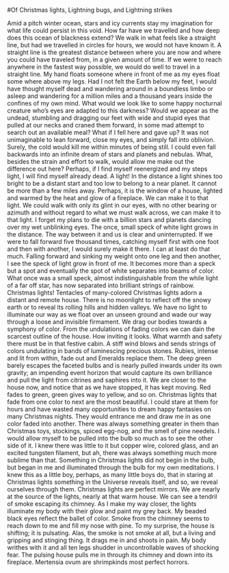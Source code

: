 #Of Christmas lights, Lightning bugs, and Lightning strikes

Amid a pitch winter ocean, stars and icy currents stay my imagination for what life could persist in this void. How far have we travelled and how deep does this ocean of blackness extend? We walk in what feels like a straight line, but had we travelled in circles for hours, we would not have known it. A straight line is the greatest distance between where you are now and where you could have traveled from, in a given amount of time. If we were to reach anywhere in the fastest way possible, we would do well to travel in a straight line.
My hand floats someone where in front of me as my eyes float some where above my legs. Had I not felt the Earth below my feet, I would have thought myself dead and wandering around in a boundless limbo or asleep and wandering for a million miles and a thousand years inside the confines of my own mind. What would we look like to some happy nocturnal creature who’s eyes are adapted to this darkness? Would we appear as the undead, stumbling and dragging our feet with wide and stupid eyes that pulled at our necks and craned them forward, in some mad attempt to search out an available meal? What if I fell here and gave up? It was not unimaginable to lean forward, close my eyes, and simply fall into oblivion. Surely, the cold would kill me within minutes of being still. I could even fall backwards into an infinite dream of stars and planets and nebulas. What, besides the strain and effort to walk, would allow me make out the difference out here? Perhaps, if I find myself reenergized and my steps light, I will find myself already dead.
A light! In the distance a light shines too bright to be a distant start and too low to belong to a near planet. It cannot be more than a few miles away. Perhaps, it is the window of a house, lighted and warmed by the heat and glow of a fireplace. We can make it to that light. We could walk with only its glint in our eyes, with no other bearing or azimuth and without regard to what we must walk across, we can make it to that light. I forget my plans to die with a billion stars and planets dancing over my wet unblinking eyes.
The once, small speck of white light grows in the distance. The way between it and us is clear and uninterrupted. If we were to fall forward five thousand times, catching myself first with one foot and then with another, I would surely make it there. I can at least do that much. Falling forward and sinking my weight onto one leg and then another, I see the speck of light grow in front of me. It becomes more than a speck but a spot and eventually the spot of white separates into beams of color. What once was a small speck, almost indistinguishable from the while light of a far off star, has now separated into brilliant strings of rainbow. Christmas lights!
Tentacles of many-colored Christmas lights adorn a distant and remote house. There is no moonlight to reflect off the snowy earth or to reveal its rolling hills and hidden valleys. We have no light to illuminate our way as we float over an unseen ground and wade our way through a loose and invisible firmament. We drag our bodies towards a symphony of color. From the undulations of fading colors we can dain the scarcest outline of the house. How inviting it looks. What warmth and safety there must be in that festive cabin. A stiff wind blows and sends strings of colors undulating in bands of luminescing precious stones. Rubies, intense and lit from within, fade out and Emeralds replace them. The deep green barely escapes the faceted bulbs and is nearly pulled inwards under its own gravity; an impending event horizon that would capture its own brilliance and pull the light from citrines and saphires into it. We are closer to the house now, and notice that as we have stopped, it has kept moving. Red fades to green, green gives way to yellow, and so on.
Christmas lights that fade from one color to next are the most beautiful. I could stare at them for hours and have wasted many opportunities to dream happy fantasies on many Christmas nights. They would entrance me and draw me in as one color faded into another. There was always something greater in them than Christmas toys, stockings, spiced egg-nog, and the smell of pine needels. I would allow myself to be pulled into the bulb so much as to see the other side of it. I knew there was little to it but copper wire, colored glass, and an excited tungsten filament, but ah, there was always something much more sublime than that. Something in Christmas lights did not begin in the bulb, but began in me and illuminated through the bulb for my own meditations. I knew this as a little boy, perhaps, as many little boys do, that in staring at Christmas lights something in the Universe reveals itself, and so, we reveal ourselves through them. Christmas lights are perfect mirrors.
We are nearly at the source of the lights, nearly at that warm house. We can see a tendril of smoke escaping its chimney. As I make my way closer, the lights illuminate my body with their glow and paint my grey back. My beaded black eyes reflect the ballet of color. Smoke from the chimney seems to reach down to me and fill my nose with pine. To my surprise, the house is shifting; it is pulsating. Alas, the smoke is not smoke at all, but a living and gripping and stinging thing. It drags me in and shoots in pain. My body writhes with it and all ten legs shudder in uncontrollable waves of shocking fear. The pulsing house pulls me in through its chimney and down into its fireplace. Mertensia ovum are shrimpkinds most perfect horrors.

